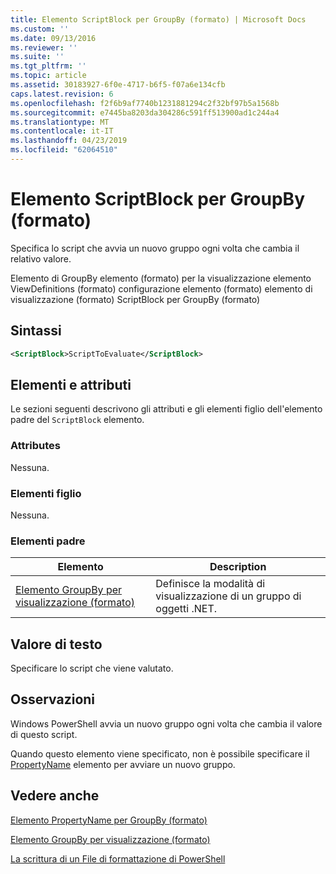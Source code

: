 ```yaml
---
title: Elemento ScriptBlock per GroupBy (formato) | Microsoft Docs
ms.custom: ''
ms.date: 09/13/2016
ms.reviewer: ''
ms.suite: ''
ms.tgt_pltfrm: ''
ms.topic: article
ms.assetid: 30183927-6f0e-4717-b6f5-f07a6e134cfb
caps.latest.revision: 6
ms.openlocfilehash: f2f6b9af7740b1231881294c2f32bf97b5a1568b
ms.sourcegitcommit: e7445ba8203da304286c591ff513900ad1c244a4
ms.translationtype: MT
ms.contentlocale: it-IT
ms.lasthandoff: 04/23/2019
ms.locfileid: "62064510"
---
```

# <a name="scriptblock-element-for-groupby-format"></a>Elemento ScriptBlock per GroupBy (formato)

Specifica lo script che avvia un nuovo gruppo ogni volta che cambia il relativo valore.

Elemento di GroupBy elemento (formato) per la visualizzazione elemento ViewDefinitions (formato) configurazione elemento (formato) elemento di visualizzazione (formato) ScriptBlock per GroupBy (formato)

## <a name="syntax"></a>Sintassi

```xml
<ScriptBlock>ScriptToEvaluate</ScriptBlock>
```

## <a name="attributes-and-elements"></a>Elementi e attributi

Le sezioni seguenti descrivono gli attributi e gli elementi figlio dell'elemento padre del `ScriptBlock` elemento.

### <a name="attributes"></a>Attributes

Nessuna.

### <a name="child-elements"></a>Elementi figlio

Nessuna.

### <a name="parent-elements"></a>Elementi padre

|Elemento|Description|
|-------------|-----------------|
|[Elemento GroupBy per visualizzazione (formato)](./groupby-element-for-view-format.md)|Definisce la modalità di visualizzazione di un gruppo di oggetti .NET.|

## <a name="text-value"></a>Valore di testo

Specificare lo script che viene valutato.

## <a name="remarks"></a>Osservazioni

Windows PowerShell avvia un nuovo gruppo ogni volta che cambia il valore di questo script.

Quando questo elemento viene specificato, non è possibile specificare il [PropertyName](http://msdn.microsoft.com/en-us/396dede0-039a-4a87-a5ef-3ecabb729676) elemento per avviare un nuovo gruppo.

## <a name="see-also"></a>Vedere anche

[Elemento PropertyName per GroupBy (formato)](./propertyname-element-for-groupby-format.md)

[Elemento GroupBy per visualizzazione (formato)](./groupby-element-for-view-format.md)

[La scrittura di un File di formattazione di PowerShell](./writing-a-powershell-formatting-file.md)
